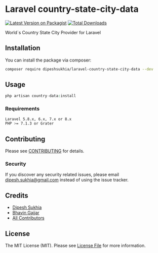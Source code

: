 # Laravel country-state-city-data

[![Latest Version on Packagist](https://img.shields.io/packagist/v/dipeshsukhia/laravel-country-state-city-data.svg?style=flat-square)](https://packagist.org/packages/dipeshsukhia/laravel-country-state-city-data)
[![Total Downloads](https://img.shields.io/packagist/dt/dipeshsukhia/laravel-country-state-city-data.svg?style=flat-square)](https://packagist.org/packages/dipeshsukhia/laravel-country-state-city-data)

World`s Country State City Provider for Laravel

## Installation

You can install the package via composer:

```bash
composer require dipeshsukhia/laravel-country-state-city-data --dev
```

## Usage

``` php
php artisan country-data:install
```

### Requirements

``` bash
Laravel 5.8.x, 6.x, 7.x or 8.x
PHP >= 7.1.3 or Grater
```

## Contributing

Please see [CONTRIBUTING](CONTRIBUTING.md) for details.

### Security

If you discover any security related issues, please email dipesh.sukhia@gmail.com instead of using the issue tracker.

## Credits

- [Dipesh Sukhia](https://github.com/dipeshsukhia)
- [Bhavin Gajjar](https://github.com/bhavingajjar)
- [All Contributors](../../contributors)

## License

The MIT License (MIT). Please see [License File](LICENSE.md) for more information.
